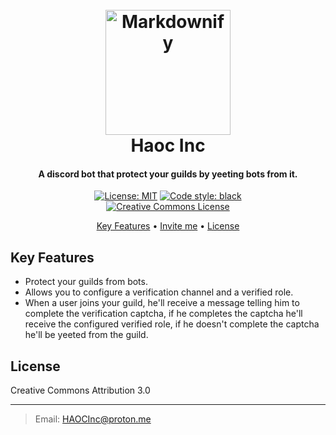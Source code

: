 
<h1 align="center">
  <br>
  <a href="http://www.amitmerchant.com/electron-markdownify"><img src="https://cdn.discordapp.com/attachments/1001957513417207818/1003327273610514535/Haoc_Inc.png" alt="Markdownify" width="200"></a>
  <br>
  Haoc Inc
  <br>
</h1>

<h4 align="center">A discord bot that protect your guilds by yeeting bots from it.</h4>

<p align="center">
  <a href="https://github.com/TheophileDiot/Omnitron/main/LICENSE"><img alt="License: MIT" src="https://black.readthedocs.io/en/stable/_static/license.svg"></a>
  <a href="https://github.com/psf/black"><img alt="Code style: black" src="https://img.shields.io/badge/code%20style-black-000000.svg"></a>
  <br/>
  <a rel="license" href="http://creativecommons.org/licenses/by/3.0/"><img alt="Creative Commons License" style="border-width:0" src="https://i.creativecommons.org/l/by/3.0/88x31.png" /></a>
</p>

<p align="center">
  <a href="#key-features">Key Features</a> •
  <a href="https://discord.com/oauth2/authorize?client_id=1003332106941906994&permissions=268607490&scope=bot%20applications.commands">Invite me</a> •
  <a href="#license">License</a>
</p>

## Key Features

* Protect your guilds from bots.
* Allows you to configure a verification channel and a verified role.
* When a user joins your guild, he'll receive a message telling him to complete the verification captcha, if he completes the captcha he'll receive the configured verified role, if he doesn't complete the captcha he'll be yeeted from the guild.

## License

Creative Commons Attribution 3.0

---

> Email: <a href="mailto:HAOCInc@proton.me">HAOCInc@proton.me</a>


